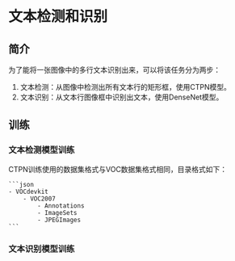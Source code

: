 # 文本检测和识别

## 简介

为了能将一张图像中的多行文本识别出来，可以将该任务分为两步：

1. 文本检测：从图像中检测出所有文本行的矩形框，使用CTPN模型。
2. 文本识别：从文本行图像框中识别出文本，使用DenseNet模型。

## 训练

### 文本检测模型训练

CTPN训练使用的数据集格式与VOC数据集格式相同，目录格式如下：

    ```json
    - VOCdevkit
        - VOC2007
            - Annotations
            - ImageSets
            - JPEGImages
    ```

### 文本识别模型训练


